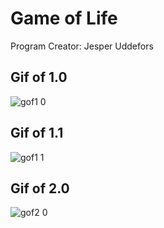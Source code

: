 # Game of Life
Program Creator: Jesper Uddefors

## Gif of 1.0
![gof1 0](https://user-images.githubusercontent.com/16019589/47004207-54bbda00-d131-11e8-9b0d-120960cc4792.gif)
## Gif of 1.1
![gof1 1](https://user-images.githubusercontent.com/16019589/47004204-54234380-d131-11e8-9084-0d4d69734aac.gif)
## Gif of 2.0
![gof2 0](https://user-images.githubusercontent.com/16019589/47004206-54bbda00-d131-11e8-93e2-3d08ed9b11f4.gif)
